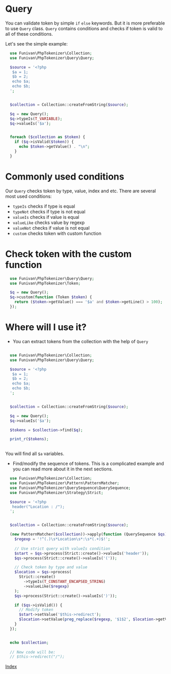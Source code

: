 # Query
You can validate token by simple `if` `else` keywords. But it is more preferable to use `Query` class.
`Query` contains conditions and checks if token is valid to all of these conditions.


Let's see the simple example:

```php
  use Funivan\PhpTokenizer\Collection;
  use Funivan\PhpTokenizer\Query\Query;

  $source = '<?php 
   $a = 1;
   $b = 2;
   echo $a;
   echo $b;
  ';


  $collection = Collection::createFromString($source);

  $q = new Query();
  $q->typeIs(T_VARIABLE);
  $q->valueIs('$a');


  foreach ($collection as $token) {
    if ($q->isValid($token)) {
      echo $token->getValue() . "\n";
    }
  }

```

# Commonly used conditions

Our `Query` checks token by type, value, index and etc. There are several most used conditions:
- `typeIs` checks if type is equal
- `typeNot` checks if type is not equal
- `valueIs` checks if value is equal
- `valueLike` checks value by regexp
- `valueNot` checks if value is not equal
- `custom` checks token with custom function


# Check token with the custom function

```php
  use Funivan\PhpTokenizer\Query\Query;
  use Funivan\PhpTokenizer\Token;

  $q = new Query();
  $q->custom(function (Token $token) {
    return ($token->getValue() === '$a' and $token->getLine() > 100);
  });
```

# Where will I use it?
 
- You can extract tokens from the collection with the help of `Query`

```php

  use Funivan\PhpTokenizer\Collection;
  use Funivan\PhpTokenizer\Query\Query;

  $source = '<?php 
   $a = 1;
   $b = 2;
   echo $a;
   echo $b;
  ';


  $collection = Collection::createFromString($source);

  $q = new Query();
  $q->valueIs('$a');

  $tokens = $collection->find($q);

  print_r($tokens);
  
```
You will find all `$a` variables.

- Find/modify the sequence of tokens. This is a complicated example and you can read more about it in the next sections.
 
```php
  use Funivan\PhpTokenizer\Collection;
  use Funivan\PhpTokenizer\Pattern\PatternMatcher;
  use Funivan\PhpTokenizer\QuerySequence\QuerySequence;
  use Funivan\PhpTokenizer\Strategy\Strict;

  $source = '<?php  
   header("Location : /");
  ';


  $collection = Collection::createFromString($source);

  (new PatternMatcher($collection))->apply(function (QuerySequence $qs) {
    $regexp = '!^(.)\s*Location\s*:\s*(.+)$!';
    
    // Use strict query with valueIs condition
    $start = $qs->process(Strict::create()->valueIs('header'));
    $qs->process(Strict::create()->valueIs('('));

    // Check token by type and value 
    $location = $qs->process(
      Strict::create()
        ->typeIs(T_CONSTANT_ENCAPSED_STRING)
        ->valueLike($regexp)
    );
    $qs->process(Strict::create()->valueIs(')'));

    if ($qs->isValid()) {
      // Modify token 
      $start->setValue('$this->redirect');
      $location->setValue(preg_replace($regexp, '$1$2', $location->getValue()));
    }
  });


  echo $collection; 
  
  // New code will be:  
  // $this->redirect("/");

```


[Index](index.md)
